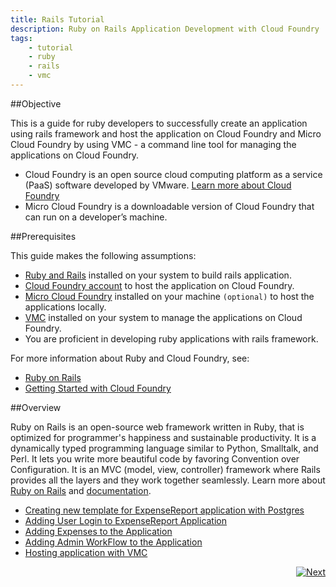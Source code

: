 ```yaml
---
title: Rails Tutorial
description: Ruby on Rails Application Development with Cloud Foundry
tags:
    - tutorial
    - ruby
    - rails
    - vmc
---
```


##Objective

This is a guide for ruby developers to successfully create an application using rails framework and host the application on Cloud Foundry and Micro Cloud Foundry by using VMC - a command line tool for managing the applications on Cloud Foundry.

+ Cloud Foundry is an open source cloud computing platform as a service (PaaS) software developed by VMware. [Learn more about Cloud Foundry](http://www.cloudfoundry.com/about)
+ Micro Cloud Foundry is a downloadable version of Cloud Foundry that can run on a developer’s machine.


##Prerequisites

This guide makes the following assumptions:

+ [Ruby and Rails]() installed on your system to build rails application.
+ [Cloud Foundry account](https://my.cloudfoundry.com/signup) to host the application on Cloud Foundry.
+ [Micro Cloud Foundry](/infrastructure/micro/installing-mcf.html) installed on your machine `(optional)` to host the applications locally.
+ [VMC](/tools/vmc/installing-vmc.html) installed on your system to manage the applications on Cloud Foundry.
+ You are proficient in developing ruby applications with rails framework.

For more information about Ruby and Cloud Foundry, see:

+  [Ruby on Rails](http://rubyonrails.org/)
+  [Getting Started with Cloud Foundry](/getting-started.html)

##Overview

Ruby on Rails is an open-source web framework written in Ruby, that is optimized for programmer's happiness and sustainable productivity. It is a dynamically typed programming language similar to Python, Smalltalk, and Perl. It lets you write more beautiful code by favoring Convention over Configuration. It is an MVC (model, view, controller) framework where Rails provides all the layers and they work together seamlessly. Learn more about [Ruby on Rails](http://rubyonrails.org/) and [documentation](http://guides.rubyonrails.org/).

+ [Creating new template for ExpenseReport application with Postgres](/frameworks/ruby/rails-tutorial/rails-new-template-with-postgres.html)
+ [Adding User Login to ExpenseReport Application](/frameworks/ruby/rails-tutorial/rails-user-login.html)
+ [Adding Expenses to the Application](/frameworks/ruby/rails-tutorial/rails-expense-user-flow.html)
+ [Adding Admin WorkFlow to the Application](/frameworks/ruby/rails-tutorial/rails-expense-admin-flow.html)
+ [Hosting application with VMC](/frameworks/ruby/rails-tutorial/rails-hosting-application-with-vmc.html)


<span style="float: right;">[![Next](/images/next.png)](/frameworks/ruby/rails-tutorial/rails-new-template-with-postgres.html)</span>
